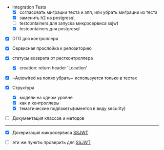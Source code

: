 
- Integration Tests 
    - [x] согласовать миграции теста и апп, или убрать миграции из теста
    - [x] заменить h2 на postgresql, 
    - [ ] testcontainers для запуска микросервиса ssjwt     
    - [x] testcontainers для postgresql     
    
- [x] DTO для контроллера

- [x] Сервисная прослойка к репозиторию

- [x] статусы возврата от рестконтроллера 
    -  [x] creation: return header 'Location'

- [x] ~Autowired на полях убрать~ используется только в тестах

- [x] Структура
    - [x] модели на одном уровне
    - [x] как и контроллеры
    - [x] тематические подпакеты(имеется в виду security)
    
- [ ] Документация классов и методов

---

- [x] Докеризация микросервиса [SSJWT](https://github.com/SuvorovJA/SSJWT)

- [ ] эти же пункты проверить для [SSJWT](https://github.com/SuvorovJA/SSJWT)


     
    
